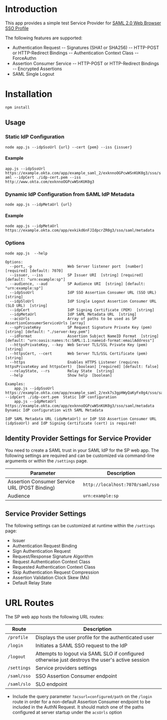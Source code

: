 # Introduction

This app provides a simple test Service Provider for [SAML 2.0 Web Browser SSO Profile](http://en.wikipedia.org/wiki/SAML_2.0#Web_Browser_SSO_Profile)

The following features are supported:

- Authentication Request
-- Signatures (SHA1 or SHA256)
-- HTTP-POST or HTTP-Redirect Bindings
-- Authentication Context Class
-- ForceAuthn
- Assertion Consumer Service
-- HTTP-POST or HTTP-Redirect Bindings
-- Encrypted Assertions
- SAML Single Logout

# Installation

`npm install`

## Usage

### Static IdP Configuration

`node app.js --idpSsoUrl {url} --cert {pem} --iss {issuer}`

#### Example

`app.js --idpSsoUrl https://example.okta.com/app/example_saml_2/exknnoOGPcwWSnKUK0g3/sso/saml --idpCert ./idp-cert.pem --iss http://www.okta.com/exknnoOGPcwWSnKUK0g3`

### Dynamic IdP Configuration from SAML IdP Metadata

`node app.js --idpMetaUrl {url}`

#### Example

`node app.js --idpMetaUrl https://example.okta.com/app/exkikd6nFJIdpcrZR0g3/sso/saml/metadata`

### Options

`node app.js  --help`

```
Options:
  --port, -p                Web Server listener port  [number] [required] [default: 7070]
  --issuer, --iss           SP Issuer URI  [string] [required] [default: "urn:example:sp"]
  --audience, --aud         SP Audience URI  [string] [default: "urn:example:sp"]
  --idpSsoUrl               IdP SSO Assertion Consumer URL (SSO URL)  [string]
  --idpSloUrl               IdP Single Logout Assertion Consumer URL (SLO URL)  [string]
  --idpCert                 IdP Signing Certificate (PEM)  [string]
  --idpMetaUrl              IdP SAML Metadata URL  [string]
  --acsUrls                 Array of paths to be used as SP AssertionConsumerServiceUrls [array]
  --spPrivateKey            SP Request Signature Private Key (pem)  [string] [default: "./server-key.pem"]
  --idFormat                Assertion Subject NameID Format  [string] [default: "urn:oasis:names:tc:SAML:1.1:nameid-format:emailAddress"]
  --httpsPrivateKey, --key  Web Server TLS/SSL Private Key (pem)  [string]
  --httpsCert, --cert       Web Server TLS/SSL Certificate (pem)  [string]
  --https                   Enables HTTPS Listener (requires httpsPrivateKey and httpsCert)  [boolean] [required] [default: false]
  --relayState, --rs        Relay State  [string]
  --help                    Show help  [boolean]

Examples:
    app.js --idpSsoUrl https://example.okta.com/app/example_saml_2/exk7s3gpHWyQaKyFx0g4/sso/saml --idpCert ./idp-cert.pem  Static IdP configuration
    app.js --idpMetaUrl https://example.okta.com/app/exknnoOGPcwWSnKUK0g3/sso/saml/metadata                             Dynamic IdP configuration with SAML Metadata

IdP SAML Metadata URL (idpMetaUrl) or IdP SSO Assertion Consumer URL (idpSsoUrl) and IdP Signing Certificate (cert) is required!
```

## Identity Provider Settings for Service Provider

You need to create a SAML trust in your SAML IdP for the SP web app.  The following settings are required and can be customized via command-line arguments or within the `/settings` page.

Parameter                                      | Description
---------------------------------------------- | --------------------------------------------------------
Assertion Consumer Service URL (POST Binding)  | `http://localhost:7070/saml/sso`
Audience                                       | `urn:example:sp`

## Service Provider Settings

The following settings can be customized at runtime within the `/settings` page:

- Issuer
- Authentication Request Binding
- Sign Authentication Request
- Request/Response Signature Algorithm
- Request Authentication Context Class
- Requested Authentication Context Class
- Skip Authentication Request Compression
- Assertion Validation Clock Skew (Ms)
- Default Relay State

#  URL Routes

The SP web app hosts the following URL routes:

Route       | Description
----------- | --------------------------------------------------------
`/profile`  | Displays the user profile for the authenticated user
`/login`    | Initiates a SAML SSO request to the IdP
`/logout`   | Attempts to logout via SAML SLO if configured otherwise just destroys the user's active session
`/settings` | Service providers settings
`/saml/sso` | SSO Assertion Consumer endpoint
`/saml/slo` | SLO endpoint

- Include the query parameter `?acsurl=configured/path` on the `/login` route in order for a non-default Assertion Consumer endpoint to be included in the AuthN Request. It should match one of the paths configured at server startup under the `acsUrls` option

